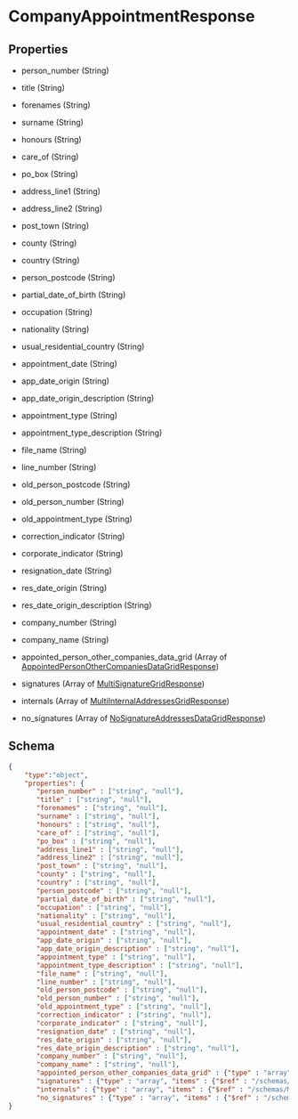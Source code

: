# CompanyAppointmentResponse
## Properties
- person_number (String)

   
- title (String)

   
- forenames (String)

   
- surname (String)

   
- honours (String)

   
- care_of (String)

   
- po_box (String)

   
- address_line1 (String)

   
- address_line2 (String)

   
- post_town (String)

   
- county (String)

   
- country (String)

   
- person_postcode (String)

   
- partial_date_of_birth (String)

   
- occupation (String)

   
- nationality (String)

   
- usual_residential_country (String)

   
- appointment_date (String)

   
- app_date_origin (String)

   
- app_date_origin_description (String)

   
- appointment_type (String)

   
- appointment_type_description (String)

   
- file_name (String)

   
- line_number (String)

   
- old_person_postcode (String)

   
- old_person_number (String)

   
- old_appointment_type (String)

   
- correction_indicator (String)

   
- corporate_indicator (String)

   
- resignation_date (String)

   
- res_date_origin (String)

   
- res_date_origin_description (String)

   
- company_number (String)

   
- company_name (String)

   
- appointed_person_other_companies_data_grid (Array of [AppointedPersonOtherCompaniesDataGridResponse](AppointedPersonOtherCompaniesDataGridResponse.md))

   
- signatures (Array of [MultiSignatureGridResponse](MultiSignatureGridResponse.md))

   
- internals (Array of [MultiInternalAddressesGridResponse](MultiInternalAddressesGridResponse.md))

   
- no_signatures (Array of [NoSignatureAddressesDataGridResponse](NoSignatureAddressesDataGridResponse.md))

   

## Schema
```json
{
    "type":"object",
    "properties": {
       "person_number" : ["string", "null"],
       "title" : ["string", "null"],
       "forenames" : ["string", "null"],
       "surname" : ["string", "null"],
       "honours" : ["string", "null"],
       "care_of" : ["string", "null"],
       "po_box" : ["string", "null"],
       "address_line1" : ["string", "null"],
       "address_line2" : ["string", "null"],
       "post_town" : ["string", "null"],
       "county" : ["string", "null"],
       "country" : ["string", "null"],
       "person_postcode" : ["string", "null"],
       "partial_date_of_birth" : ["string", "null"],
       "occupation" : ["string", "null"],
       "nationality" : ["string", "null"],
       "usual_residential_country" : ["string", "null"],
       "appointment_date" : ["string", "null"],
       "app_date_origin" : ["string", "null"],
       "app_date_origin_description" : ["string", "null"],
       "appointment_type" : ["string", "null"],
       "appointment_type_description" : ["string", "null"],
       "file_name" : ["string", "null"],
       "line_number" : ["string", "null"],
       "old_person_postcode" : ["string", "null"],
       "old_person_number" : ["string", "null"],
       "old_appointment_type" : ["string", "null"],
       "correction_indicator" : ["string", "null"],
       "corporate_indicator" : ["string", "null"],
       "resignation_date" : ["string", "null"],
       "res_date_origin" : ["string", "null"],
       "res_date_origin_description" : ["string", "null"],
       "company_number" : ["string", "null"],
       "company_name" : ["string", "null"],
       "appointed_person_other_companies_data_grid" : {"type" : "array", "items" : {"$ref" : "/schemas/AppointedPersonOtherCompaniesDataGrid"},
       "signatures" : {"type" : "array", "items" : {"$ref" : "/schemas/MultiSignatureGrid"},
       "internals" : {"type" : "array", "items" : {"$ref" : "/schemas/MultiInternalAddressesGrid"},
       "no_signatures" : {"type" : "array", "items" : {"$ref" : "/schemas/NoSignatureAddressesDataGrid"}
}
```

